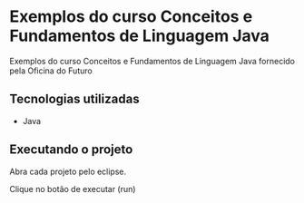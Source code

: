 # Exemplos do curso Conceitos e Fundamentos de Linguagem Java

Exemplos do curso Conceitos e Fundamentos de Linguagem Java fornecido pela Oficina do Futuro

## Tecnologias utilizadas

- Java

## Executando o projeto

Abra cada projeto pelo eclipse.

Clique no botão de executar (run)